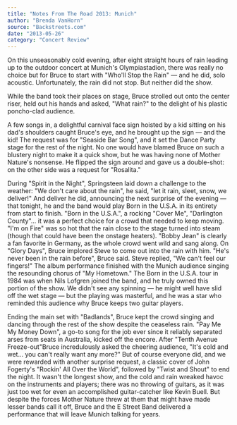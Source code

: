```yaml
---
title: "Notes From The Road 2013: Munich"
author: "Brenda VanHorn"
source: "Backstreets.com"
date: "2013-05-26"
category: "Concert Review"
---
```


On this unseasonably cold evening, after eight straight hours of rain leading up to the outdoor concert at Munich's Olympiastadion, there was really no choice but for Bruce to start with "Who'll Stop the Rain" — and he did, solo acoustic. Unfortunately, the rain did not stop. But neither did the show.

While the band took their places on stage, Bruce strolled out onto the center riser, held out his hands and asked, "What rain?" to the delight of his plastic poncho-clad audience.

A few songs in, a delightful carnival face sign hoisted by a kid sitting on his dad's shoulders caught Bruce's eye, and he brought up the sign — and the kid! The request was for "Seaside Bar Song", and it set the Dance Party stage for the rest of the night. No one would have blamed Bruce on such a blustery night to make it a quick show, but he was having none of Mother Nature's nonsense. He flipped the sign around and gave us a double-shot: on the other side was a request for "Rosalita."

During "Spirit in the Night", Springsteen laid down a challenge to the weather: "We don't care about the rain", he said, "let it rain, sleet, snow, we deliver!" And deliver he did, announcing the next surprise of the evening — that tonight, he and the band would play Born in the U.S.A. in its entirety from start to finish. "Born in the U.S.A.", a rocking "Cover Me", "Darlington County"... it was a perfect choice for a crowd that needed to keep moving. "I'm on Fire" was so hot that the rain close to the stage turned into steam (though that could have been the onstage heaters). "Bobby Jean" is clearly a fan favorite in Germany, as the whole crowd went wild and sang along. On "Glory Days", Bruce implored Steve to come out into the rain with him. "He's never been in the rain before", Bruce said. Steve replied, "We can't feel our fingers!" The album performance finished with the Munich audience singing the resounding chorus of "My Hometown." The Born in the U.S.A. tour in 1984 was when Nils Lofgren joined the band, and he truly owned this portion of the show. We didn't see any spinning — he might well have slid off the wet stage — but the playing was masterful, and he was a star who reminded this audience why Bruce keeps two guitar players.

Ending the main set with "Badlands", Bruce kept the crowd singing and dancing through the rest of the show despite the ceaseless rain. "Pay Me My Money Down", a go-to song for the job ever since it reliably separated arses from seats in Australia, kicked off the encore. After "Tenth Avenue Freeze-out"Bruce incredulously asked the cheering audience, "It's cold and wet... you can't really want any more?" But of course everyone did, and we were rewarded with another surprise request, a classic cover of John Fogerty's "Rockin' All Over the World", followed by "Twist and Shout" to end the night. It wasn't the longest show, and the cold and rain wreaked havoc on the instruments and players; there was no throwing of guitars, as it was just too wet for even an accomplished guitar-catcher like Kevin Buell. But despite the forces Mother Nature threw at them that might have made lesser bands call it off, Bruce and the E Street Band delivered a performance that will leave Munich talking for years.

